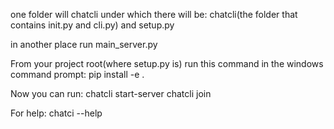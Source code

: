 one folder will chatcli under which there will be:
chatcli(the folder that contains init.py and cli.py) and setup.py

in another place run main_server.py

From your project root(where setup.py is) run this command in the windows command prompt:
pip install -e .

Now you can run:
chatcli start-server
chatcli join

For help:
chatci --help
